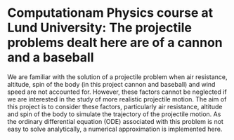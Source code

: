 # Computationam Physics course at Lund University: The projectile problems dealt here are of a cannon and a baseball 

We are familiar with the solution of a projectile problem when air resistance, altitude, spin of the body (in this project cannon and baseball) and wind speed are not accounted for. 
However, these factors cannot be neglected if we are interested in the study of more realistic projectile motion. The aim of this project is to consider these factors, particularly air
resistance, altitude and spin of the body to simulate the trajectory of the projectile motion. As the ordinary differential equation (ODE) associated with this problem is not easy to
solve analytically, a numerical approximation is implemented here.
